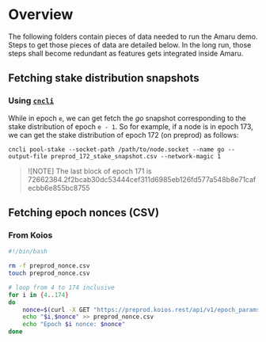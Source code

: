 # Overview

The following folders contain pieces of data needed to run the Amaru demo. Steps to get those pieces of data are detailed below. In the long run, those steps shall become redundant as features gets integrated inside Amaru.

## Fetching stake distribution snapshots

### Using [`cncli`](https://github.com/cardano-community/cncli)

While in epoch `e`, we can get fetch the _go_ snapshot corresponding to the stake distribution of epoch `e - 1`. So for example, if a node is in epoch 173, we can get the stake distribution of epoch 172 (on preprod) as follows:

```console
cncli pool-stake --socket-path /path/to/node.socket --name go --output-file preprod_172_stake_snapshot.csv --network-magic 1
```

> ![NOTE]
> The last block of epoch 171 is 72662384.2f2bcab30dc53444cef311d6985eb126fd577a548b8e71cafecbb6e855bc8755

## Fetching epoch nonces (CSV)

### From Koios

```bash
#!/bin/bash

rm -f preprod_nonce.csv
touch preprod_nonce.csv

# loop from 4 to 174 inclusive
for i in {4..174}
do
    nonce=$(curl -X GET "https://preprod.koios.rest/api/v1/epoch_params?_epoch_no=$i" -H "accept: application/json" 2>/dev/null | jq -r '.[0].nonce')
    echo "$i,$nonce" >> preprod_nonce.csv
    echo "Epoch $i nonce: $nonce"
done
```
